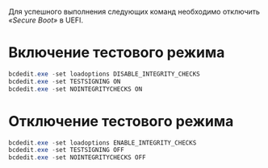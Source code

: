 Для успешного выполнения следующих команд необходимо отключить _«Secure Boot»_ в UEFI.
# Включение тестового режима
```powershell
bcdedit.exe -set loadoptions DISABLE_INTEGRITY_CHECKS
bcdedit.exe -set TESTSIGNING ON
bcdedit.exe -set NOINTEGRITYCHECKS ON
```

# Отключение тестового режима
```powershell
bcdedit.exe -set loadoptions ENABLE_INTEGRITY_CHECKS
bcdedit.exe -set TESTSIGNING OFF
bcdedit.exe -set NOINTEGRITYCHECKS OFF
```
